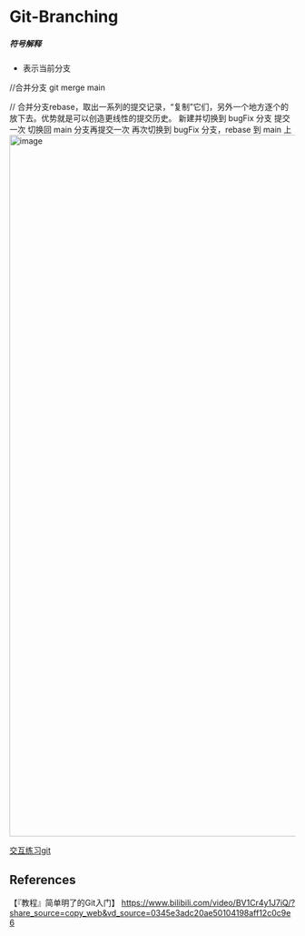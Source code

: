 # Git-Branching


##### 符号解释

* 表示当前分支


//合并分支 
git merge main

// 合并分支rebase，取出一系列的提交记录，“复制”它们，另外一个地方逐个的放下去。优势就是可以创造更线性的提交历史。
新建并切换到 bugFix 分支
提交一次
切换回 main 分支再提交一次
再次切换到 bugFix 分支，rebase 到 main 上
<img width="1234" alt="image" src="https://user-images.githubusercontent.com/33156021/207016961-779a4bb1-37bb-4f99-879c-bf05baaab068.png">


[交互练习git](https://learngitbranching.js.org/?locale=zh_CN)






## References
【『教程』简单明了的Git入门】 https://www.bilibili.com/video/BV1Cr4y1J7iQ/?share_source=copy_web&vd_source=0345e3adc20ae50104198aff12c0c9e6

